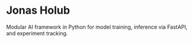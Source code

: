 # Jonas Holub
Modular AI framework in Python for model training, inference via FastAPI, and experiment tracking.
